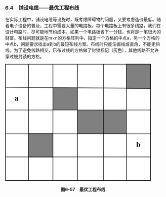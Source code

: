 ### 6.4　铺设电缆——最优工程布线

在实际工程中，铺设电缆等设施时，既考虑障碍物的问题，又要考虑造价最低。随着电子设备的普及，工程中需要大量的电路板。每个电路板上有很多线路，我们在设计电路时，尽可能地节约成本，如果一个电路板省下一分钱，也将是一笔很大的财富。布线问题就是在m×n的方格阵列中，指定一个方格的中点a，另一个方格的中点b，问题要求找出a到b的最短布线方案。布线时只能沿直线或直角，不能走斜线。为了避免线路相交，已布过线的方格做了封锁标记（灰色），其他线路不允许穿过被封锁的方格。

![752.jpg](../images/752.jpg)
<center class="my_markdown"><b class="my_markdown">图6-57　最优工程布线</b></center>

